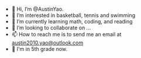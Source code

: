- 👋 Hi, I’m @AustinYao.
- 👀 I’m interested in basketball, tennis and swimming
- 🌱 I’m currently learning math, coding, and reading
- 💞️ I’m looking to collaborate on ...
- 📫 How to reach me is to send me an email at austin2010.yao@outlook.com
- 🏫 I'm in 5th grade now.

<!---
austinyao2010/austinyao2010 is a ✨ special ✨ repository because its `README.md` (this file) appears on your GitHub profile.
You can click the Preview link to take a look at your changes.
--->
